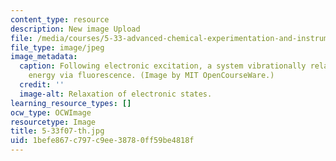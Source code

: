 ```yaml
---
content_type: resource
description: New image Upload
file: /media/courses/5-33-advanced-chemical-experimentation-and-instrumentation-fall-2007/1befe867c797c9ee38780ff59be4818f_5-33f07-th.jpg
file_type: image/jpeg
image_metadata:
  caption: Following electronic excitation, a system vibrationally relaxes and releases
    energy via fluorescence. (Image by MIT OpenCourseWare.)
  credit: ''
  image-alt: Relaxation of electronic states.
learning_resource_types: []
ocw_type: OCWImage
resourcetype: Image
title: 5-33f07-th.jpg
uid: 1befe867-c797-c9ee-3878-0ff59be4818f
---
```

